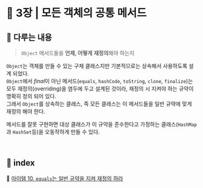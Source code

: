 # 🧷 3장 | 모든 객체의 공통 메서드

## 🔖 다루는 내용

> `Object` 메서드들을 **언제, 어떻게** **재정의**해야 하는지

`Object`는 객체를 만들 수 있는 구체 클래스지만 기본적으로는 상속해서 사용하도록 설계 되었다.  
`Object`에서 *final*이 아닌 메서드(`equals`, `hashCode`, `toString`, `clone`, `finalize`)는 모두 재정의(overriding)을 염두에 두고 설계된 것이라, 재정의 시 지켜야 하는 규약이 명확히 정의 되어 있다.  
그래서 `Object`를 상속하는 클래스, 즉 모든 클래스는 이 메서드들을 일반 규약에 맞게 재정의 해야 한다.

메서드를 잘못 구현하면 대상 클래스가 이 규약을 준수한다고 가정하는 클래스(`HashMap`과 `HashSet`등)을 오동작하게 만들 수 있다.

&nbsp;

## 🔖 index

🔗 [아이템 10. `equals`는 일반 규약을 지켜 재정의 하라](https://github.com/2021BookChallenge/Effective-Java/blob/main/03%EC%9E%A5/item10.md)  
